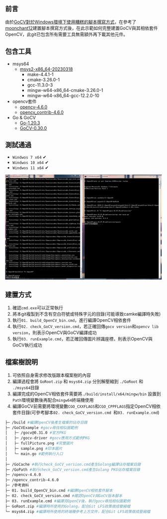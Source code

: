 ## 前言
由於[GoCV對於Windows環境下使用糟糕的腳本撰寫方式]( https://github.com/hybridgroup/gocv/blob/release/win_build_opencv.cmd )，在參考了[moonchant12](https://github.com/moonchant12/install-gocv)建置腳本撰寫方式後，在此示範如何完整建置GoCV與其相依套件OpenCV，此git已包含所有需要工具無需額外再下載其他元件。

## 包含工具
 * msys64
    * [msys2-x86_64-20230318](https://github.com/msys2/msys2-installer/releases/download/2023-03-18/msys2-x86_64-20230318.exe)
        * make-4.4.1-1
        * cmake-3.26.0-1
        * gcc-11.3.0-3
        * mingw-w64-x86_64-cmake-3.26.0-1
        * mingw-w64-x86_64-gcc-12.2.0-10
 * opencv套件
    * [opencv-4.6.0](https://github.com/opencv/opencv/archive/4.6.0.zip)
    * [opencv_contrib-4.6.0](https://github.com/opencv/opencv_contrib/archive/4.6.0.zip)
 * Go & GoCV
    * [Go-1.20.3](https://go.dev/dl/go1.20.3.windows-amd64.zip)
    * [GoCV-0.30.0](https://github.com/hybridgroup/gocv/archive/refs/tags/v0.30.0.zip)

## 測試通過
   * ``Windwos 7 x64`` ✔
   * ``Windwos 10 x64`` ✔
   * ``Windwos 11 x64`` ✔
 
![Alt text](/參考資料/Windows%207%20x64%20Pass.png)


## 建置方式
   1. 確認``cmd.exe``可以正常執行
   2. 將本git複製到不含有空白符號或特殊字元的目錄(可能導致camke編譯時失敗)
   3. 執行``01. build_OpenCV_bin.cmd``，進行編譯OpenCV相依套件
   4. 執行``02. check_GoCV_version.cmd``，若正確回傳``gocv version``和``opencv lib version``，則表示OpenCV與GoCV編譯成功
   5. 執行``03. runExample.cmd``，若正確回傳圖片辨識座標，則表示OpenCV與GoCV執行成功
## 檔案樹說明
   1. 可依照自身需求修改版跟本檔案樹的內容
   2. 編譯過程會將 ``GoRoot.zip`` 和 ``msys64.zip`` 分別解壓縮到 ``./GoRoot`` 和 ``./msys64``目錄
   3. 編譯完成的OpenCV相依套件需要將``./build/install/x64/mingw/bin`` 設置到``Path``環境變數後再配合``mingw64``終端機使用
   4. 編譯GoCV前需要將環境變數``CGO_CXXFLAGS``和``CGO_CPPFLAGS``指定OpenCV相依套件目錄(可參考腳本``02. check_GoCV_version.cmd ``和``03. runExample.cmd``)

   ```bash
  ├─ /build #編譯OpenCV後產生檔案的佔存目錄
  ├─ /GoCVExample #gocv尋找相似圖範例
  │   ├─ /gocv@0.31.0 #官方PKG
  │   ├─ /gocv-driver #gocv應用方式範例PKG
  │   ├─ fullPicture.png #完整圖片
  │   ├─ sample.png #印本圖片
  │   └─ main.go #範例執行入口
  │
  ├─ /GoCache #執行check_GoCV_version.cmd產生Golang編譯佔存檔案目錄
  ├─ /GoPath #執行check_GoCV_version.cmd產生Golang PKG佔存檔案目錄
  ├─ /opencv-4.6.0
  ├─ /opencv_contrib-4.6.0
  ├─ /參考資料
  ├─ 01. build_OpenCV_bin.cmd #編譯OpenCV相依套件腳本
  ├─ 02. check_GoCV_version.cmd #確認OpenCV與GoCV版本腳本
  ├─ 03. runExample.cmd #編譯完OpenCV後，執行gocv尋找相似圖範例
  ├─ GoRoot.zip #編譯時所使用的Golang，配合Git LFS政策做成壓縮檔
  └─ msys64.zip #編譯時所使用的終端機參考上方文件，配合Git LFS政策做成壓縮檔
   ```
